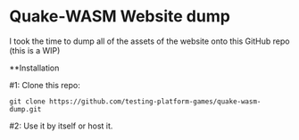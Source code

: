 Quake-WASM Website dump
==========
I took the time to dump all of the assets of the website onto this GitHub repo (this is a WIP)

**Installation

#1: Clone this repo:
```
git clone https://github.com/testing-platform-games/quake-wasm-dump.git
```
#2: Use it by itself or host it.

